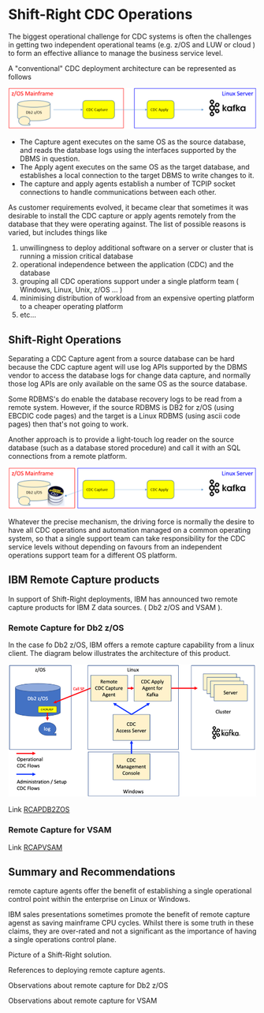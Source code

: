 # Shift-Right CDC Operations

The biggest operational challenge for CDC systems is often the challenges in getting two independent operational 
teams (e.g. z/OS and LUW or cloud ) to form an effective alliance to manage the business service level.

A "conventional" CDC deployment architecture can be represented as follows

![shift_m](/images/shift_m.png)

* The Capture agent executes on the same OS as the source database, and reads the database logs using the interfaces supported by the DBMS in question.
* The Apply agent executes on the same OS as the target database, and establishes a local connection to the target DBMS to write changes to it.
* The capture and apply agents establish a number of TCPIP socket connections to handle communications between each other.

As customer requirements evolved, it became clear that sometimes it was desirable to install the CDC capture or apply agents 
remotely from the database that they were operating against. The list of possible reasons is varied, but includes things like

1. unwillingness to deploy additional software on a server or cluster that is running a mission critical database
2. operational independence between the application (CDC) and the database
3. grouping all CDC operations support under a single platform team ( Windows, Linux, Unix, z/OS ... )
4. minimising distribution of workload from an expensive operting platform to a cheaper operating platform
5. etc...



## Shift-Right Operations
Separating a CDC Capture agent from a source database can be hard because the CDC capture agent will use log APIs 
supported by the DBMS vendor to access the database logs for change data capture, and normally those log APIs are
only available on the same OS as the source database.

Some RDBMS's do enable the database recovery logs to be read from a remote system. However, 
if the source RDBMS is DB2 for z/OS (using EBCDIC code pages) and the target is a Linux RDBMS (using ascii code pages) then 
that's not going to work.

Another approach is to provide a light-touch log reader on the source database (such as a database stored procedure) and call it with an 
SQL connections from a remote platform.

![shift_r](/images/shift_r.png)

Whatever the precise mechanism, the driving force is normally the desire to have all CDC operations and automation managed on a common operating system, 
so that a single support team can take responsibility for the CDC service levels without depending on favours from an independent operations support 
team for a different OS platform.

## IBM Remote Capture products

In support of Shift-Right deployments, IBM has announced two remote capture products for IBM Z data sources. ( Db2 z/OS and VSAM ).

### Remote Capture for Db2 z/OS

In the case fo Db2 z/OS, IBM offers a remote capture capability from a linux client. 
The diagram below illustrates the architecture of this product.

![rcapdb2](/images/rcapdb2.png)


Link [RCAPDB2ZOS](https://github.com/zeditor01/cdc_examples/blob/main/documents/deploy_remotecdccapture_db2zos.md) 


### Remote Capture for VSAM

Link [RCAPVSAM](https://github.com/zeditor01/cdc_examples/blob/main/documents/deploy_remotecdccapture_vsam.md) 



## Summary and Recommendations

remote capture agents offer the benefit of establishing a single operational control point within the enterprise on Linux or Windows.

IBM sales presentations sometimes promote the benefit of remote capture agenst as saving mainframe CPU cycles. 
Whilst there is some truth in these claims, they are over-rated and not a significant as the importance of having a single operations control plane.

Picture of a Shift-Right solution.

References to deploying remote capture agents.

Observations about remote capture for Db2 z/OS

Observations about remote capture for VSAM

